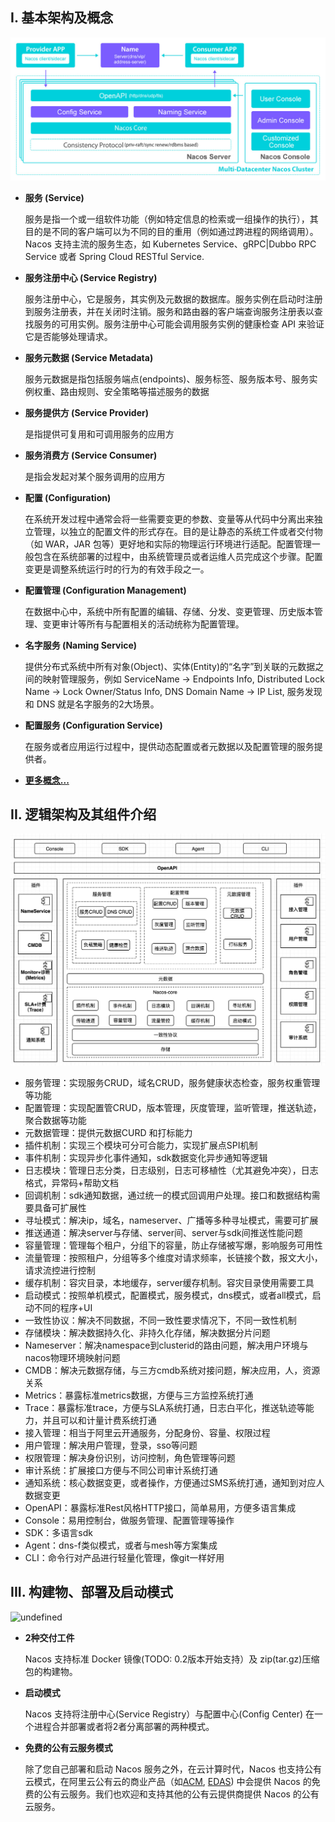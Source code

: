 ## I. 基本架构及概念

![nacos_arch.jpg](/img/nacos-Arch.jpg) 

* **服务 (Service)**

	服务是指一个或一组软件功能（例如特定信息的检索或一组操作的执行），其目的是不同的客户端可以为不同的目的重用（例如通过跨进程的网络调用）。Nacos 支持主流的服务生态，如 Kubernetes Service、gRPC|Dubbo RPC Service 或者 Spring Cloud RESTful Service.

* **服务注册中心 (Service Registry)**

	服务注册中心，它是服务，其实例及元数据的数据库。服务实例在启动时注册到服务注册表，并在关闭时注销。服务和路由器的客户端查询服务注册表以查找服务的可用实例。服务注册中心可能会调用服务实例的健康检查 API 来验证它是否能够处理请求。

* **服务元数据 (Service Metadata)**

	服务元数据是指包括服务端点(endpoints)、服务标签、服务版本号、服务实例权重、路由规则、安全策略等描述服务的数据

* **服务提供方 (Service Provider)**

	是指提供可复用和可调用服务的应用方

* **服务消费方 (Service Consumer)**

	是指会发起对某个服务调用的应用方

* **配置 (Configuration)**

	在系统开发过程中通常会将一些需要变更的参数、变量等从代码中分离出来独立管理，以独立的配置文件的形式存在。目的是让静态的系统工件或者交付物（如 WAR，JAR 包等）更好地和实际的物理运行环境进行适配。配置管理一般包含在系统部署的过程中，由系统管理员或者运维人员完成这个步骤。配置变更是调整系统运行时的行为的有效手段之一。

* **配置管理 (Configuration Management)**

	在数据中心中，系统中所有配置的编辑、存储、分发、变更管理、历史版本管理、变更审计等所有与配置相关的活动统称为配置管理。

* **名字服务 (Naming Service)**

	提供分布式系统中所有对象(Object)、实体(Entity)的“名字”到关联的元数据之间的映射管理服务，例如 ServiceName -> Endpoints Info, Distributed Lock Name -> Lock Owner/Status Info, DNS Domain Name -> IP List, 服务发现和 DNS 就是名字服务的2大场景。

* **配置服务 (Configuration Service)**

	在服务或者应用运行过程中，提供动态配置或者元数据以及配置管理的服务提供者。

* **[更多概念...](./concepts.md)**


## II. 逻辑架构及其组件介绍

![nacos-logic.jpg](/img/nacos-logic.png) 
 
- 服务管理：实现服务CRUD，域名CRUD，服务健康状态检查，服务权重管理等功能
- 配置管理：实现配置管CRUD，版本管理，灰度管理，监听管理，推送轨迹，聚合数据等功能
- 元数据管理：提供元数据CURD 和打标能力
- 插件机制：实现三个模块可分可合能力，实现扩展点SPI机制
- 事件机制：实现异步化事件通知，sdk数据变化异步通知等逻辑
- 日志模块：管理日志分类，日志级别，日志可移植性（尤其避免冲突），日志格式，异常码+帮助文档
- 回调机制：sdk通知数据，通过统一的模式回调用户处理。接口和数据结构需要具备可扩展性
- 寻址模式：解决ip，域名，nameserver、广播等多种寻址模式，需要可扩展
- 推送通道：解决server与存储、server间、server与sdk间推送性能问题
- 容量管理：管理每个租户，分组下的容量，防止存储被写爆，影响服务可用性
- 流量管理：按照租户，分组等多个维度对请求频率，长链接个数，报文大小，请求流控进行控制
- 缓存机制：容灾目录，本地缓存，server缓存机制。容灾目录使用需要工具
- 启动模式：按照单机模式，配置模式，服务模式，dns模式，或者all模式，启动不同的程序+UI
- 一致性协议：解决不同数据，不同一致性要求情况下，不同一致性机制
- 存储模块：解决数据持久化、非持久化存储，解决数据分片问题
- Nameserver：解决namespace到clusterid的路由问题，解决用户环境与nacos物理环境映射问题
- CMDB：解决元数据存储，与三方cmdb系统对接问题，解决应用，人，资源关系
- Metrics：暴露标准metrics数据，方便与三方监控系统打通
- Trace：暴露标准trace，方便与SLA系统打通，日志白平化，推送轨迹等能力，并且可以和计量计费系统打通
- 接入管理：相当于阿里云开通服务，分配身份、容量、权限过程
- 用户管理：解决用户管理，登录，sso等问题
- 权限管理：解决身份识别，访问控制，角色管理等问题
- 审计系统：扩展接口方便与不同公司审计系统打通
- 通知系统：核心数据变更，或者操作，方便通过SMS系统打通，通知到对应人数据变更
- OpenAPI：暴露标准Rest风格HTTP接口，简单易用，方便多语言集成
- Console：易用控制台，做服务管理、配置管理等操作
- SDK：多语言sdk
- Agent：dns-f类似模式，或者与mesh等方案集成
- CLI：命令行对产品进行轻量化管理，像git一样好用

## III. 构建物、部署及启动模式

![undefined](https://cdn.yuque.com/lark/0/2018/png/15914/1531730742844-e8325932-258b-49b2-9473-8d1199efe20d.png) 

* **2种交付工件**
	
	Nacos 支持标准 Docker 镜像(TODO: 0.2版本开始支持）及 zip(tar.gz)压缩包的构建物。
		
* **启动模式**
	
	Nacos 支持将注册中心(Service Registry）与配置中心(Config Center) 在一个进程合并部署或者将2者分离部署的两种模式。
	
* **免费的公有云服务模式**

	除了您自己部署和启动 Nacos 服务之外，在云计算时代，Nacos 也支持公有云模式，在阿里云公有云的商业产品（如[ACM](https://www.aliyun.com/product/acm), [EDAS](https://www.aliyun.com/product/edas)) 中会提供 Nacos 的免费的公有云服务。我们也欢迎和支持其他的公有云提供商提供 Nacos 的公有云服务。
	
	

